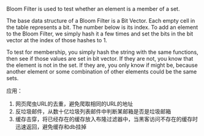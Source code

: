 Bloom Filter is used to test whether an element is a member of a set.

The base data structure of a Bloom Filter is a Bit Vector. Each empty cell in the table represents a bit. The number below is its index. To add an element to the Bloom Filter, we simply hash it a few times and set the bits in the bit vector at the index of those hashes to 1.

To test for membership, you simply hash the string with the same functions, then see if those values are set in bit vector. If they are not, you know that the element is not in the set. If they are, you only know if might be, because another element or some combination of other elements could be the same sets.

应用：
1. 网页爬虫URL的去重，避免爬取相同的URL的地址
2. 反垃圾邮件，从数十亿垃圾列表邮件中判断某邮箱是否是垃圾邮箱
3. 缓存击穿，将已经存在的缓存放入布隆过滤器中，当黑客访问不存在的缓存时迅速返回，避免缓存和db挂掉
